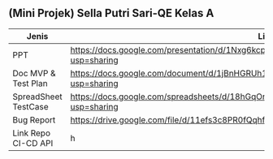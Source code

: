<h2>(Mini Projek) Sella Putri Sari-QE Kelas A</h2>

| Jenis | Link |
| --- | --- |
| PPT | https://docs.google.com/presentation/d/1Nxg6kcpZ0bjNOgNh9GiJ9L6lfOGDGOMhhwrrh4Uvlxs/edit?usp=sharing |
| Doc MVP & Test Plan | https://docs.google.com/document/d/1jBnHGRUh1J4_zXjFloJ3aLoqPW-TZkdO1fcDPWVsops/edit?usp=sharing |
| SpreadSheet TestCase | https://docs.google.com/spreadsheets/d/18hGqOrb6IFNtZfyoTjE4Sq3TmCLuidTlFN90QRKkUrU/edit?usp=sharing |
| Bug Report | https://drive.google.com/file/d/11efs3c8PR0fQqhfTJ2REX1kUnAfXD8wk/view?usp=share_link |
| Link Repo CI-CD API | h |

